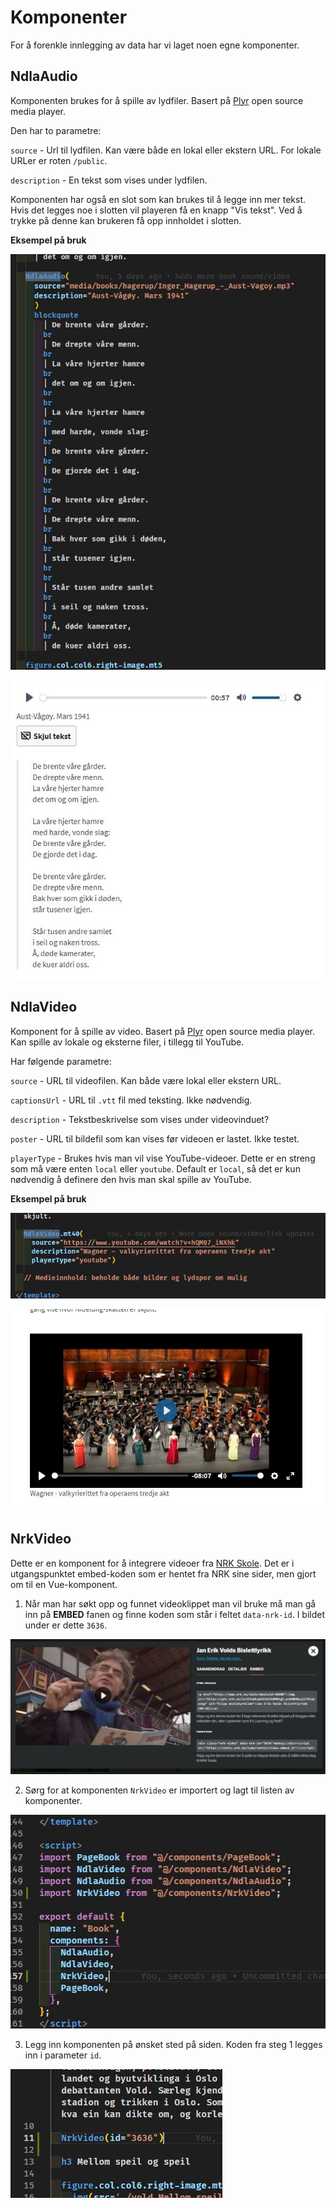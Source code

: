 # Komponenter

For å forenkle innlegging av data har vi laget noen egne komponenter.

## NdlaAudio

Komponenten brukes for å spille av lydfiler. Basert på [Plyr](https://plyr.io/) open source media player.

Den har to parametre:

`source` - Url til lydfilen. Kan være både en lokal eller ekstern URL. For lokale URLer er roten `/public`.

`description` - En tekst som vises under lydfilen.

Komponenten har også en slot som kan brukes til å legge inn mer tekst. Hvis det legges noe i slotten vil playeren få en knapp "Vis tekst". Ved å trykke på denne kan brukeren få opp innholdet i slotten.

**Eksempel på bruk**

![NdlaAudio bruk](./NdlaAudio_eksempel.JPG)

![NdlaAudio resultat](./NdlaAudio_readmore02.JPG)

## NdlaVideo

Komponent for å spille av video. Basert på [Plyr](https://plyr.io/) open source media player. Kan spille av lokale og eksterne filer, i tillegg til YouTube.

Har følgende parametre:

`source` - URL til videofilen. Kan både være lokal eller ekstern URL.

`captionsUrl` - URL til `.vtt` fil med teksting. Ikke nødvendig.

`description` - Tekstbeskrivelse som vises under videovinduet?

`poster` - URL til bildefil som kan vises før videoen er lastet. Ikke testet.

`playerType` - Brukes hvis man vil vise YouTube-videoer. Dette er en streng som må være enten `local` eller `youtube`. Default er `local`, så det er kun nødvendig å definere den hvis man skal spille av YouTube.

**Eksempel på bruk**

![NdlaVideo bruk](./NdlaVideo_eksempel.JPG)

![NdlaVideo resultat](./NdlaVideo_resultat.JPG)

## NrkVideo

Dette er en komponent for å integrere videoer fra [NRK Skole](https://www.nrk.no/skole). Det er i utgangspunktet embed-koden som er hentet fra NRK sine sider, men gjort om til en Vue-komponent.

1. Når man har søkt opp og funnet videoklippet man vil bruke må man gå inn på **EMBED** fanen og finne koden som står i feltet `data-nrk-id`. I bildet under er dette `3636`.

![Eksempel på embed-kode](./nrk.JPG)

2. Sørg for at komponenten `NrkVideo` er importert og lagt til listen av komponenter.

![NrkVideo import](./nrkvideo_import.JPG)

3. Legg inn komponenten på ønsket sted på siden. Koden fra steg 1 legges inn i parameter `id`.

![NrkVideo bruk](./nrkvideo_bruk.JPG)
